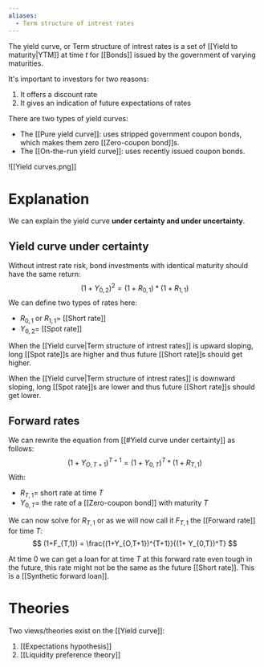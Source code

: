```yaml
---
aliases:
  - Term structure of intrest rates
---
```

The yield curve, or Term structure of intrest rates is a set of [[Yield to maturity|YTM]] at time $t$ for [[Bonds]] issued by the government of varying maturities.

It's important to investors for two reasons:
1. It offers a discount rate
2. It gives an indication of future expectations of rates

There are two types of yield curves:
- The [[Pure yield curve]]: uses stripped government coupon bonds, which makes them zero [[Zero-coupon bond]]s.
- The [[On-the-run yield curve]]: uses recently issued coupon bonds.

![[Yield curves.png]]
# Explanation
We can explain the yield curve **under certainty and under uncertainty**.
## Yield curve under certainty
Without intrest rate risk, bond investments with identical maturity should have the same return:
$$ (1+Y_{0,2})^2 = (1+R_{0,1})*(1+R_{1,1}) $$
We can define two types of rates here:
- $R_{0,1}$ or $R_{1,1} =$ [[Short rate]]
- $Y_{0,2}=$ [[Spot rate]]

When the [[Yield curve|Term structure of intrest rates]] is upward sloping, long [[Spot rate]]s are higher and thus future [[Short rate]]s should get higher.

When the [[Yield curve|Term structure of intrest rates]] is downward sloping, long [[Spot rate]]s are lower and thus future [[Short rate]]s should get lower.
## Forward rates
We can rewrite the equation from [[#Yield curve under certainty]] as follows:
$$ (1+Y_{O,T+1})^{T+1} = (1+ Y_{0,T})^T *(1+R_{T,1}) $$
With:
- $R_{T,1} =$ short rate at time $T$
- $Y_{0,T} =$ the rate of a [[Zero-coupon bond]] with maturity $T$

We can now solve for $R_{T,1}$ or as we will now call it $F_{T,1}$ the [[Forward rate]] for time $T$:
$$ (1+F_{T,1}) = \frac{(1+Y_{O,T+1})^{T+1}}{(1+ Y_{0,T})^T} $$

At time $0$ we can get a loan for at time $T$ at this forward rate even tough in the future, this rate might not be the same as the future [[Short rate]]. This is a [[Synthetic forward loan]].
# Theories
Two views/theories exist on the [[Yield curve]]:
1. [[Expectations hypothesis]]
2. [[Liquidity preference theory]]